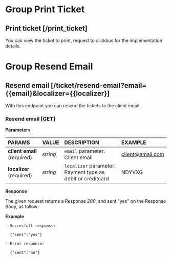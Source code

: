 # Group Print Ticket

## Print ticket [/print_ticket]


You can view the ticket to print, request to clickbus for the implementation details.

# Group Resend Email    

## Resend email [/ticket/resend-email?email={{email}&localizer={{localizer}]

With this endpoint you can resend the tickets to the client email.

### Resend email [GET]

**Parameters**

|PARAMS|VALUE|DESCRIPTION|EXAMPLE|
|:----|:----|:----|:----|
|**client email** (required)|_string_|`email` parameter. Client email|client@email.com
|**localizer** (required)|_string_|`localizer` parameter. Payment type as debit or creditcard|NDYVXG


**Response**

The given request returns a Response _200_, and sent "yes"  on the Response Body, as follow:

**Example**

    - Succesfull response:

      {"sent":"yes"}

    - Error response:

      {"sent":"no"}